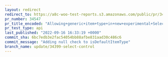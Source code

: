 ```yaml
---
layout: redirect
redirect_to: https://a8c-woo-test-reports.s3.amazonaws.com/public/pr/34547/api/index.html
pr_number: 34547
pr_title_encoded: "Allowing+generic+item+type+in+new+experimental+SelectControl"
pr_test_type: api
last_published: "2022-09-16 16:33:19 +0000"
commit_sha: 6bc7edb3e2fac54054bb88afbe831aad30c486c6
commit_message: "Adding null check to isDefaultItemType"
branch_name: update/34399-select-control
---
```

